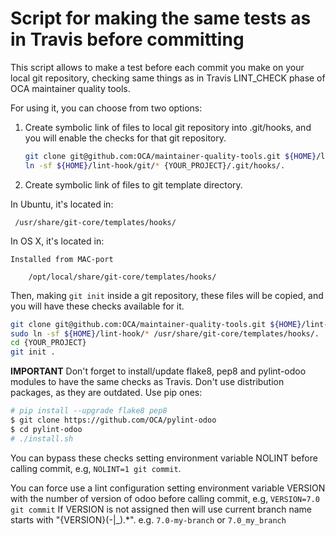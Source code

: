 Script for making the same tests as in Travis before committing
===============================================================

This script allows to make a test before each commit you make on your local
git repository, checking same things as in Travis LINT_CHECK phase of
OCA maintainer quality tools.

For using it, you can choose from two options:

1. Create symbolic link of files to local git repository into .git/hooks, and you will enable the
   checks for that git repository.

   ```bash
   git clone git@github.com:OCA/maintainer-quality-tools.git ${HOME}/lint-hook
   ln -sf ${HOME}/lint-hook/git/* {YOUR_PROJECT}/.git/hooks/.
   ```

2. Create symbolic link of files to git template directory.

  In Ubuntu, it's located in:

     /usr/share/git-core/templates/hooks/


  In OS X, it's located in:

    Installed from MAC-port

        /opt/local/share/git-core/templates/hooks/


Then, making `git init` inside a git repository, these files will be copied,
and you will have these checks available for it.

   ```bash
   git clone git@github.com:OCA/maintainer-quality-tools.git ${HOME}/lint-hook
   sudo ln -sf ${HOME}/lint-hook/* /usr/share/git-core/templates/hooks/.
   cd {YOUR_PROJECT}
   git init .
   ```

**IMPORTANT** Don't forget to install/update flake8, pep8 and pylint-odoo modules to
have the same checks as Travis. Don't use distribution packages, as they are 
outdated. Use pip ones:

```bash
# pip install --upgrade flake8 pep8
$ git clone https://github.com/OCA/pylint-odoo
$ cd pylint-odoo
# ./install.sh
```

You can bypass these checks setting environment variable NOLINT before calling
commit, e.g, `NOLINT=1 git commit`.

You can force use a lint configuration setting environment variable VERSION with
the number of version of odoo before calling
commit, e.g, `VERSION=7.0 git commit`
If VERSION is not assigned then will use current branch name starts with "{VERSION}(-|_).*". e.g. `7.0-my-branch` or `7.0_my_branch`
